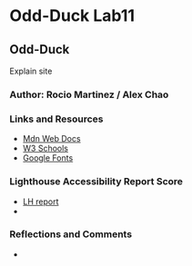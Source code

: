 # Odd-Duck Lab11

## Odd-Duck

Explain site

### Author: Rocio Martinez / Alex Chao

### Links and Resources

* [Mdn Web Docs](https://developer.mozilla.org/en-US/docs/Web/JavaScript/Reference/Global_Objects/Math/floor)
* [W3 Schools](https://www.w3schools.com/w3css/defaulT.asp)
* [Google Fonts](https://fonts.google.com/specimen/Poltawski+Nowy)

### Lighthouse Accessibility Report Score

* [LH report](abc..)
*

### Reflections and Comments

* 